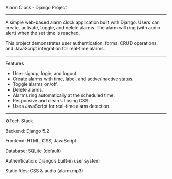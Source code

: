 Alarm Clock - Django Project
 ____________________________

A simple web-based alarm clock application built with Django. Users can create, activate, toggle, and delete alarms. The alarm will ring (with audio alert) when the set time is reached.

This project demonstrates user authentication, forms, CRUD operations, and JavaScript integration for real-time alarms.
_____________________________________________________________________________________________________________________________________________________________________________________________

 Features

- User signup, login, and logout.
- Create alarms with time, label, and active/inactive status.
- Toggle alarms on/off.
- Delete alarms.
- Alarms ring automatically at the scheduled time.
- Responsive and clean UI using CSS.
- Uses JavaScript for real-time alarm detection.
_____________________________________________________________________________________________________________________________________________________________________________________________

⚙Tech Stack

Backend: Django 5.2

Frontend: HTML, CSS, JavaScript

Database: SQLite (default)

Authentication: Django’s built-in user system

Static files: CSS & audio (alarm.mp3)
